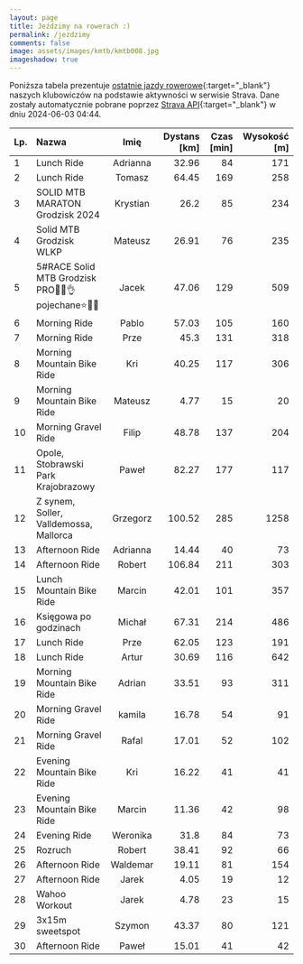 ```yaml
---
layout: page
title: Jeździmy na rowerach :)
permalink: /jezdzimy
comments: false
image: assets/images/kmtb/kmtb008.jpg
imageshadow: true
---
```


Poniższa tabela prezentuje [ostatnie jazdy rowerowe](https://www.strava.com/clubs/336381){:target="_blank"} naszych klubowiczów na podstawie aktywności w serwisie Strava. Dane zostały automatycznie pobrane poprzez [Strava API](https://developers.strava.com/docs/reference/#api-Clubs-getClubActivitiesById){:target="_blank"} w dniu 2024-06-03 04:44.

Lp. | Nazwa | Imię | Dystans [km] | Czas [min] | Wysokość [m]
:--- | :--- | :---: | ---: | ---: | ---:
1|Lunch Ride|Adrianna|32.96|84|171
2|Lunch Ride|Tomasz|64.45|169|258
3|SOLID MTB MARATON Grodzisk 2024|Krystian|26.2|85|234
4|Solid MTB Grodzisk WLKP|Mateusz|26.91|76|235
5|5#RACE Solid MTB Grodzisk PRO🚴‍♂️👌pojechane⭐️🦵💪|Jacek|47.06|129|509
6|Morning Ride|Pablo|57.03|105|160
7|Morning Ride|Prze|45.3|131|318
8|Morning Mountain Bike Ride|Kri|40.25|117|306
9|Morning Mountain Bike Ride|Mateusz|4.77|15|20
10|Morning Gravel Ride|Filip|48.78|137|204
11|Opole, Stobrawski Park Krajobrazowy|Paweł|82.27|177|117
12|Z synem, Soller, Valldemossa, Mallorca|Grzegorz|100.52|285|1258
13|Afternoon Ride|Adrianna|14.44|40|73
14|Afternoon Ride|Robert|106.84|211|303
15|Lunch Mountain Bike Ride|Marcin|42.01|101|357
16|Księgowa po godzinach|Michał|67.31|214|486
17|Lunch Ride|Prze|62.05|123|191
18|Lunch Ride|Artur|30.69|116|642
19|Morning Mountain Bike Ride|Adrian|33.51|93|311
20|Morning Gravel Ride|kamila|16.78|54|91
21|Morning Gravel Ride|Rafal|17.01|52|102
22|Evening Mountain Bike Ride|Kri|16.22|41|41
23|Evening Mountain Bike Ride|Marcin|11.36|42|98
24|Evening Ride|Weronika|31.8|84|73
25|Rozruch|Robert|38.41|92|66
26|Afternoon Ride|Waldemar|19.11|81|154
27|Afternoon Ride|Jarek|4.05|19|12
28|Wahoo Workout|Jarek|4.78|23|15
29|3x15m sweetspot|Szymon|43.37|80|121
30|Afternoon Ride|Paweł|15.01|41|42
